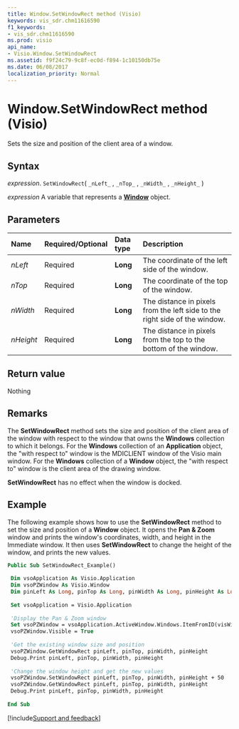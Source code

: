 ```yaml
---
title: Window.SetWindowRect method (Visio)
keywords: vis_sdr.chm11616590
f1_keywords:
- vis_sdr.chm11616590
ms.prod: visio
api_name:
- Visio.Window.SetWindowRect
ms.assetid: f9f24c79-9c8f-ec0d-f894-1c10150db75e
ms.date: 06/08/2017
localization_priority: Normal
---
```



# Window.SetWindowRect method (Visio)

Sets the size and position of the client area of a window.


## Syntax

_expression_. `SetWindowRect`( `_nLeft_` , `_nTop_` , `_nWidth_` , `_nHeight_` )

_expression_ A variable that represents a **[Window](Visio.Window.md)** object.


## Parameters



|Name|Required/Optional|Data type|Description|
|:-----|:-----|:-----|:-----|
| _nLeft_|Required| **Long**|The coordinate of the left side of the window.|
| _nTop_|Required| **Long**|The coordinate of the top of the window.|
| _nWidth_|Required| **Long**|The distance in pixels from the left side to the right side of the window.|
| _nHeight_|Required| **Long**|The distance in pixels from the top to the bottom of the window.|

## Return value

Nothing


## Remarks

The  **SetWindowRect** method sets the size and position of the client area of the window with respect to the window that owns the **Windows** collection to which it belongs. For the **Windows** collection of an **Application** object, the "with respect to" window is the MDICLIENT window of the Visio main window. For the **Windows** collection of a **Window** object, the "with respect to" window is the client area of the drawing window.

 **SetWindowRect** has no effect when the window is docked.


## Example

The following example shows how to use the  **SetWindowRect** method to set the size and position of a **Window** object. It opens the **Pan & Zoom** window and prints the window's coordinates, width, and height in the Immediate window. It then uses **SetWindowRect** to change the height of the window, and prints the new values.


```vb
Public Sub SetWindowRect_Example() 
 
 Dim vsoApplication As Visio.Application 
 Dim vsoPZWindow As Visio.Window 
 Dim pinLeft As Long, pinTop As Long, pinWidth As Long, pinHeight As Long 
 
 Set vsoApplication = Visio.Application 
 
 'Display the Pan & Zoom window 
 Set vsoPZWindow = vsoApplication.ActiveWindow.Windows.ItemFromID(visWinIDPanZoom) 
 vsoPZWindow.Visible = True 
 
 'Get the existing window size and position 
 vsoPZWindow.GetWindowRect pinLeft, pinTop, pinWidth, pinHeight 
 Debug.Print pinLeft, pinTop, pinWidth, pinHeight 
 
 'Change the window height and get the new values 
 vsoPZWindow.SetWindowRect pinLeft, pinTop, pinWidth, pinHeight + 50 
 vsoPZWindow.GetWindowRect pinLeft, pinTop, pinWidth, pinHeight 
 Debug.Print pinLeft, pinTop, pinWidth, pinHeight 
 
End Sub
```

[!include[Support and feedback](~/includes/feedback-boilerplate.md)]